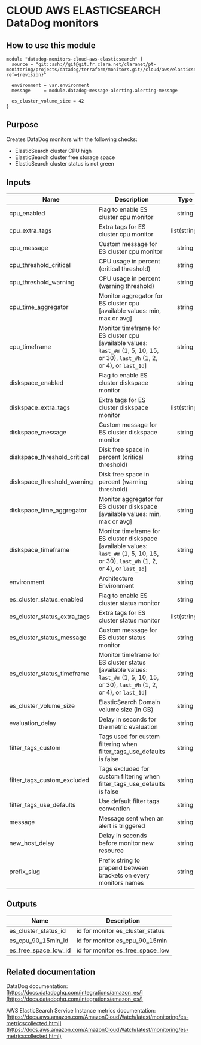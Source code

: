# CLOUD AWS ELASTICSEARCH DataDog monitors

## How to use this module

```
module "datadog-monitors-cloud-aws-elasticsearch" {
  source = "git::ssh://git@git.fr.clara.net/claranet/pt-monitoring/projects/datadog/terraform/monitors.git//cloud/aws/elasticsearch?ref={revision}"

  environment = var.environment
  message     = module.datadog-message-alerting.alerting-message

  es_cluster_volume_size = 42
}

```

## Purpose

Creates DataDog monitors with the following checks:

- ElasticSearch cluster CPU high
- ElasticSearch cluster free storage space
- ElasticSearch cluster status is not green

## Inputs

| Name | Description | Type | Default | Required |
|------|-------------|:----:|:-----:|:-----:|
| cpu\_enabled | Flag to enable ES cluster cpu monitor | string | `"true"` | no |
| cpu\_extra\_tags | Extra tags for ES cluster cpu monitor | list(string) | `[]` | no |
| cpu\_message | Custom message for ES cluster cpu monitor | string | `""` | no |
| cpu\_threshold\_critical | CPU usage in percent (critical threshold) | string | `"90"` | no |
| cpu\_threshold\_warning | CPU usage in percent (warning threshold) | string | `"80"` | no |
| cpu\_time\_aggregator | Monitor aggregator for ES cluster cpu [available values: min, max or avg] | string | `"min"` | no |
| cpu\_timeframe | Monitor timeframe for ES cluster cpu [available values: `last_#m` (1, 5, 10, 15, or 30), `last_#h` (1, 2, or 4), or `last_1d`] | string | `"last_15m"` | no |
| diskspace\_enabled | Flag to enable ES cluster diskspace monitor | string | `"true"` | no |
| diskspace\_extra\_tags | Extra tags for ES cluster diskspace monitor | list(string) | `[]` | no |
| diskspace\_message | Custom message for ES cluster diskspace monitor | string | `""` | no |
| diskspace\_threshold\_critical | Disk free space in percent (critical threshold) | string | `"10"` | no |
| diskspace\_threshold\_warning | Disk free space in percent (warning threshold) | string | `"20"` | no |
| diskspace\_time\_aggregator | Monitor aggregator for ES cluster diskspace [available values: min, max or avg] | string | `"max"` | no |
| diskspace\_timeframe | Monitor timeframe for ES cluster diskspace [available values: `last_#m` (1, 5, 10, 15, or 30), `last_#h` (1, 2, or 4), or `last_1d`] | string | `"last_15m"` | no |
| environment | Architecture Environment | string | n/a | yes |
| es\_cluster\_status\_enabled | Flag to enable ES cluster status monitor | string | `"true"` | no |
| es\_cluster\_status\_extra\_tags | Extra tags for ES cluster status monitor | list(string) | `[]` | no |
| es\_cluster\_status\_message | Custom message for ES cluster status monitor | string | `""` | no |
| es\_cluster\_status\_timeframe | Monitor timeframe for ES cluster status [available values: `last_#m` (1, 5, 10, 15, or 30), `last_#h` (1, 2, or 4), or `last_1d`] | string | `"last_30m"` | no |
| es\_cluster\_volume\_size | ElasticSearch Domain volume size (in GB) | string | n/a | yes |
| evaluation\_delay | Delay in seconds for the metric evaluation | string | `"900"` | no |
| filter\_tags\_custom | Tags used for custom filtering when filter_tags_use_defaults is false | string | `"*"` | no |
| filter\_tags\_custom\_excluded | Tags excluded for custom filtering when filter_tags_use_defaults is false | string | `""` | no |
| filter\_tags\_use\_defaults | Use default filter tags convention | string | `"true"` | no |
| message | Message sent when an alert is triggered | string | n/a | yes |
| new\_host\_delay | Delay in seconds before monitor new resource | string | `"300"` | no |
| prefix\_slug | Prefix string to prepend between brackets on every monitors names | string | `""` | no |

## Outputs

| Name | Description |
|------|-------------|
| es\_cluster\_status\_id | id for monitor es_cluster_status |
| es\_cpu\_90\_15min\_id | id for monitor es_cpu_90_15min |
| es\_free\_space\_low\_id | id for monitor es_free_space_low |

## Related documentation

DataDog documentation: [https://docs.datadoghq.com/integrations/amazon_es/](https://docs.datadoghq.com/integrations/amazon_es/)

AWS ElasticSearch Service Instance metrics documentation: [https://docs.aws.amazon.com/AmazonCloudWatch/latest/monitoring/es-metricscollected.html](https://docs.aws.amazon.com/AmazonCloudWatch/latest/monitoring/es-metricscollected.html)
